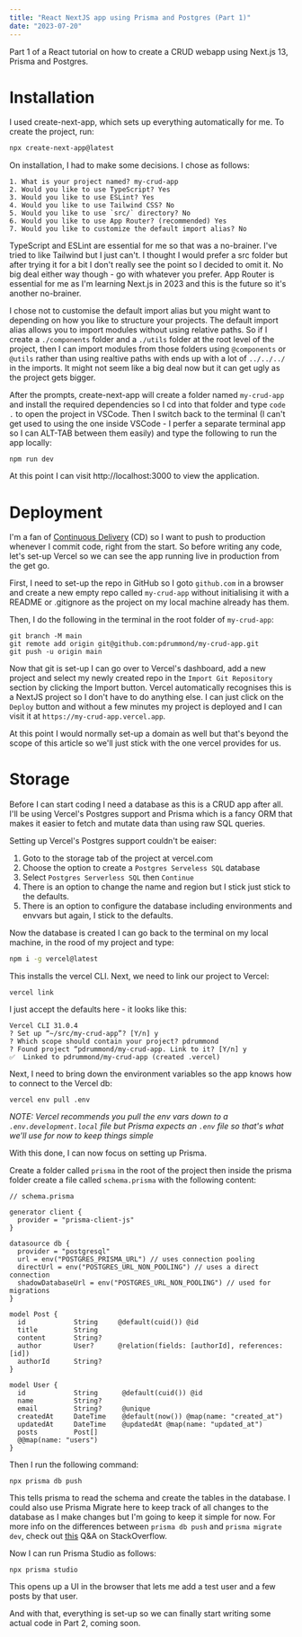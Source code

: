 ```yaml
---
title: "React NextJS app using Prisma and Postgres (Part 1)"
date: "2023-07-20"
---
```


Part 1 of a React tutorial on how to create a CRUD webapp using Next.js 13, Prisma and Postgres.

<!-- end -->

# Installation

I used create-next-app, which sets up everything automatically for me. To create the project, run:

```bash
npx create-next-app@latest
```

On installation, I had to make some decisions. I chose as follows:

```
1. What is your project named? my-crud-app
2. Would you like to use TypeScript? Yes
3. Would you like to use ESLint? Yes
4. Would you like to use Tailwind CSS? No
5. Would you like to use `src/` directory? No
6. Would you like to use App Router? (recommended) Yes
7. Would you like to customize the default import alias? No
```

TypeScript and ESLint are essential for me so that was a no-brainer. I've tried to like Tailwind but I just can't. I thought I would prefer a src folder but after trying it for a bit I don't really see the point so I decided to omit it. No big deal either way though - go with whatever you prefer. App Router is essential for me as I'm learning Next.js in 2023 and this is the future so it's another no-brainer.

I chose not to customise the default import alias but you might want to depending on how you like to structure your projects. The default import alias allows you to import modules without using relative paths. So if I create a `./components` folder and a `./utils` folder at the root level of the project, then I can import modules from those folders using `@components` or `@utils` rather than using realtive paths with ends up with a lot of `../../../` in the imports. It might not seem like a big deal now but it can get ugly as the project gets bigger.

After the prompts, create-next-app will create a folder named `my-crud-app` and install the required dependencies so I cd into that folder and type `code .` to open the project in VSCode. Then I switch back to the terminal (I can't get used to using the one inside VSCode - I perfer a separate terminal app so I can ALT-TAB between them easily) and type the following to run the app locally:

```
npm run dev
```

At this point I can visit http://localhost:3000 to view the application.

# Deployment

I'm a fan of [Continuous Delivery](/posts/on-continuous-delivery) (CD) so I want to push to production whenever I commit code, right from the start. So before writing any code, let's set-up Vercel so we can see the app running live in production from the get go.

First, I need to set-up the repo in GitHub so I goto `github.com` in a browser and create a new empty repo called `my-crud-app` without initialising it with a README or .gitignore as the project on my local machine already has them.

Then, I do the following in the terminal in the root folder of `my-crud-app`:

```
git branch -M main
git remote add origin git@github.com:pdrummond/my-crud-app.git
git push -u origin main
```

Now that git is set-up I can go over to Vercel's dashboard, add a new project and select my newly created repo in the `Import Git Repository` section by clicking the Import button. Vercel automatically recognises this is a NextJS project so I don't have to do anything else. I can just click on the `Deploy` button and without a few minutes my project is deployed and I can visit it at `https://my-crud-app.vercel.app`.

At this point I would normally set-up a domain as well but that's beyond the scope of this article so we'll just stick with the one vercel provides for us.

# Storage

Before I can start coding I need a database as this is a CRUD app after all. I'll be using Vercel's Postgres support and Prisma which is a fancy ORM that makes it easier to fetch and mutate data than using raw SQL queries.

Setting up Vercel's Postgres support couldn't be eaiser:

1. Goto to the storage tab of the project at vercel.com
2. Choose the option to create a `Postgres Serveless SQL` database
3. Select `Postgres Serverless SQL` then `Continue`
4. There is an option to change the name and region but I stick just stick to the defaults.
5. There is an option to configure the database including environments and envvars but again, I stick to the defaults.

Now the database is created I can go back to the terminal on my local machine, in the rood of my project and type:

```bash
npm i -g vercel@latest
```

This installs the vercel CLI. Next, we need to link our project to Vercel:

```
vercel link
```

I just accept the defaults here - it looks like this:

```
Vercel CLI 31.0.4
? Set up “~/src/my-crud-app”? [Y/n] y
? Which scope should contain your project? pdrummond
? Found project “pdrummond/my-crud-app. Link to it? [Y/n] y
✅  Linked to pdrummond/my-crud-app (created .vercel)
```

Next, I need to bring down the environment variables so the app knows how to connect to the Vercel db:

```
vercel env pull .env
```

_*NOTE:* Vercel recommends you pull the env vars down to a `.env.development.local` file but Prisma expects an `.env` file so that's what we'll use for now to keep things simple_

With this done, I can now focus on setting up Prisma.

Create a folder called `prisma` in the root of the project then inside the prisma folder create a file called `schema.prisma` with the following content:

```prisma
// schema.prisma

generator client {
  provider = "prisma-client-js"
}

datasource db {
  provider = "postgresql"
  url = env("POSTGRES_PRISMA_URL") // uses connection pooling
  directUrl = env("POSTGRES_URL_NON_POOLING") // uses a direct connection
  shadowDatabaseUrl = env("POSTGRES_URL_NON_POOLING") // used for migrations
}

model Post {
  id            String     @default(cuid()) @id
  title         String
  content       String?
  author        User?      @relation(fields: [authorId], references: [id])
  authorId      String?
}

model User {
  id            String      @default(cuid()) @id
  name          String?
  email         String?     @unique
  createdAt     DateTime    @default(now()) @map(name: "created_at")
  updatedAt     DateTime    @updatedAt @map(name: "updated_at")
  posts         Post[]
  @@map(name: "users")
}
```

Then I run the following command:

```
npx prisma db push
```

This tells prisma to read the schema and create the tables in the database. I could also use Prisma Migrate here to keep track of all changes to the database as I make changes but I'm going to keep it simple for now. For more info on the differences between `prisma db push` and `prisma migrate dev`, check out [this](https://stackoverflow.com/questions/68539836/difference-between-prisma-db-push-and-prisma-migrate-dev/68540791#68540791) Q&A on StackOverflow.

Now I can run Prisma Studio as follows:

```
npx prisma studio
```

This opens up a UI in the browser that lets me add a test user and a few posts by that user.

And with that, everything is set-up so we can finally start writing some actual code in Part 2, coming soon.
